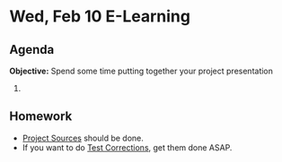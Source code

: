 Wed, Feb 10 E-Learning
==================

Agenda
---------
**Objective:** Spend some time putting together your project presentation

1. 



Homework 
-------------
- [Project Sources][sources] should be done.
- If you want to do [Test Corrections][correct], get them done ASAP.

[sources]: https://avon.schoology.com/assignment/4545023001
[correct]: https://avon.schoology.com/assignment/4631473967/

<!--stackedit_data:
eyJoaXN0b3J5IjpbOTA3ODkyMzQ2LDYzMzQ2MzM1OCw3NDY2ND
gwMzAsLTcxMDcwOTQyNiwzNTE5MjgzMTEsLTE3Mjk1Njg2OTUs
LTE4NjkxNjU1MjgsMTI5MDExNjQwMywtMTMwNzgxNTAyOSw0NT
MzMzU4MTgsLTY2MDk1Mjc5MywtMTM3MTMxODAyOSwtMTcxOTUz
ODE5LC05OTAwMDI1MTYsLTEzMjc2MjQxNzIsLTc5NjUwNTg0NV
19
-->